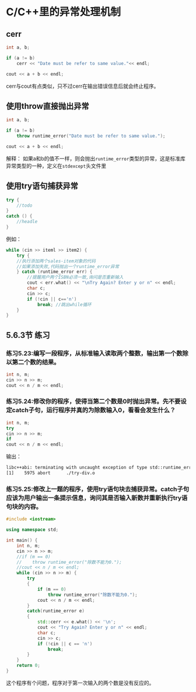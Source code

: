 # C/C++里的异常处理机制

## cerr

```cpp
int a, b;

if (a != b)
    cerr << "Date must be refer to same value."<< endl;

cout << a + b << endl;
```

cerr与cout有点类似，只不过cerr在输出错误信息后就会终止程序。

## 使用throw直接抛出异常

```cpp
int a, b;

if (a != b)
    throw runtime_error("Date must be refer to same value.");

cout << a + b << endl;
```

解释：
如果a和b的值不一样，则会抛出`runtime_error`类型的异常，这是标准库异常类型的一种，定义在`stdexcept`头文件里

## 使用try语句捕获异常

```cpp
try {
    //todo
}
catch () {
    //headle
}
```

例如：
```cpp
while (cin >> iteml >> item2) {
    try {
    //执行添加两个sales-item对象的代码
    //如果添加失败,代码抛出一个runtime_error异常
    } catch (runtime_error err) {
        //提醒用户两个ISBN必须一致,询问是否重新输入
        cout < err.what() << "\nTry Again? Enter y or n" << endl;
        char c;
        cin >> c;
        if (!cin || c=='n')
            break; //跳出while循环
    }
}
```

## 5.6.3节 练习

### 练习5.23:编写一段程序，从标准输入读取两个整数，输出第一个数除以第二个数的结果。

```cpp
int n, m;
cin >> n >> m;
cout << n / m << endl;
```

### 练习5.24:修改你的程序，使得当第二个数是0时抛出异常。先不要设定catch子句，运行程序并真的为除数输入0，看看会发生什么？

```cpp
int n, m;
try
cin >> n >> m;
if
cout << n / m << endl;
```

输出：
```bash
libc++abi: terminating with uncaught exception of type std::runtime_error: 除数不能为0.
[1]    5975 abort      ./try-div.o
```

### 练习5.25:修改上一题的程序，使用try语句块去捕获异常。catch子句应该为用户输出一条提示信息，询问其是否输入新数并重新执行try语句块的内容。

```cpp
#include <iostream>

using namespace std;

int main() {
    int n, m;
    cin >> n >> m;
    //if (m == 0)
    //    throw runtime_error("除数不能为0.");
    //cout << n / m << endl;
    while (cin >> n >> m) {
        try
        {
            if (m == 0)
                throw runtime_error("除数不能为0.");
            cout << n / m << endl;
        }
        catch(runtime_error e)
        {
            std::cerr << e.what() << '\n';
            cout << "Try Again? Enter y or n" << endl;
            char c;
            cin >> c;
            if (!cin || c == 'n')
                break;
        }
    }
    return 0;
}
```

这个程序有个问题，程序对于第一次输入的两个数是没有反应的。
